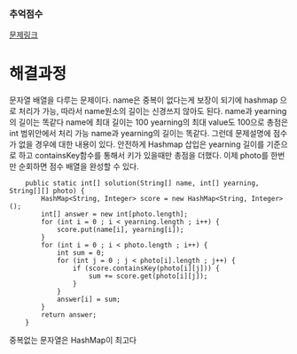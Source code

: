 ### 추억점수
[문제링크](https://school.programmers.co.kr/learn/courses/30/lessons/176963)

# 해결과정
문자열 배열을 다루는 문제이다.
name은 중복이 없다는게 보장이 되기에 hashmap 으로 처리가 가능, 따라서 name원소의 길이는 신경쓰지 않아도 된다.
name과 yearning의 길이는 똑같다
name에 최대 길이는 100 yearning의 최대 value도 100으로 총점은 int 범위안에서 처리 가능
name과 yearning의 길이는 똑같다. 그런데 문제설명에 점수가 없을 경우에 대한 내용이 있다.
안전하게 Hashmap 삽입은 yearning 길이를 기준으로 하고 containsKey함수를 통해서 키가 있을때만 총점을 더했다.
이제 photo를 한번만 순회하면 점수 배열을 완성할 수 있다.

```
	public static int[] solution(String[] name, int[] yearning, String[][] photo) {
		HashMap<String, Integer> score = new HashMap<String, Integer>();
		int[] answer = new int[photo.length];
		for (int i = 0 ; i < yearning.length ; i++) {
			score.put(name[i], yearning[i]);
		}
		for (int i = 0 ; i < photo.length ; i++) {
			int sum = 0;
			for (int j = 0 ; j < photo[i].length ; j++) {
				if (score.containsKey(photo[i][j])) {
					sum += score.get(photo[i][j]);
				}
			}
			answer[i] = sum;
		}
		return answer;
	}
```

중복없는 문자열은 HashMap이 최고다